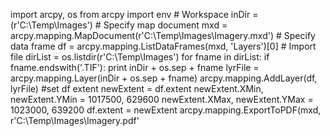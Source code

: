import arcpy, os from arcpy import env  # Workspace inDir = (r'C:\Temp\Images')  # Specify map document mxd = arcpy.mapping.MapDocument(r'C:\Temp\Images\Imagery.mxd')  # Specify data frame df = arcpy.mapping.ListDataFrames(mxd, 'Layers')[0]  # Import file  dirList = os.listdir(r'C:\Temp\Images') for fname in dirList:     if fname.endswith('.TIF'):         print inDir + os.sep + fname         lyrFile = arcpy.mapping.Layer(inDir + os.sep + fname)         arcpy.mapping.AddLayer(df, lyrFile)          #set df extent newExtent = df.extent newExtent.XMin, newExtent.YMin = 1017500, 629600 newExtent.XMax, newExtent.YMax = 1023000, 639200 df.extent = newExtent  arcpy.mapping.ExportToPDF(mxd, r'C:\Temp\Images\Imagery.pdf'  